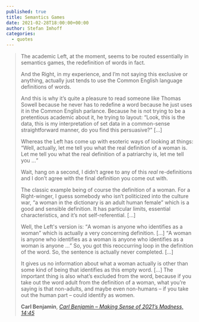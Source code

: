 ```yaml
---
published: true
title: Semantics Games
date: 2021-02-28T18:00:00+00:00
author: Stefan Imhoff
categories:
  - quotes
---
```


> The academic Left, at the moment, seems to be routed essentially in semantics games, the redefinition of words in fact.
>
> And the Right, in my experience, and I’m not saying this exclusive or anything, actually just tends to use the Common English language definitions of words.
>
> And this is why it’s quite a pleasure to read someone like Thomas Sowell because he never has to redefine a word because he just uses it in the Common English parlance. Because he is not trying to be a pretentious academic about it, he trying to layout: <q>Look, this is the data, this is my interpretation of set data in a common-sense straightforward manner, do you find this persuasive?</q> […]
>
> Whereas the Left has come up with esoteric ways of looking at things: <q>Well, actually, let me tell you what the real definition of a woman is. Let me tell you what the real definition of a patriarchy is, let me tell you …</q>
>
> Wait, hang on a second, I didn’t agree to any of this _real_ re-definitions and I don’t agree with the final definition you come out with.
>
> The classic example being of course the definition of a woman. For a Right-winger, I guess somebody who isn’t politicized into the culture war, <q>a woman in the dictionary is an adult human female</q> which is a good and sensible definition. It has particular limits, essential characteristics, and it’s not self-referential. […]
>
> Well, the Left's version is: <q>A woman is anyone who identifies as a woman</q> which is actually a very concerning definition. […] <q>A woman is anyone who identifies as a woman is anyone who identifies as a woman is anyone …</q> So, you got this reoccurring loop in the definition of the word. So, the sentence is actually never completed. […]
>
> It gives us no information about what a woman actually is other than some kind of being that identifies as this empty word. […] The important thing is also what’s excluded from the word, because if you take out the word adult from the definition of a woman, what you’re saying is that non-adults, and maybe even non-humans – if you take out the human part – could identify as women.
>
> **Carl Benjamin**, _[Carl Benjamin – Making Sense of 2021’s Madness, 14:45](https://podcasts.apple.com/de/podcast/modern-wisdom/id1347973549?i=1000508156657)_
